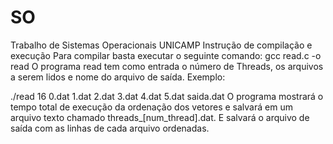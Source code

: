 # SO
Trabalho de Sistemas Operacionais UNICAMP
Instrução de compilação e execução
Para compilar basta executar o seguinte comando:
gcc read.c -o read
O programa read tem como entrada o número de Threads, os arquivos a serem lidos e nome do arquivo de saída. Exemplo:

./read 16 0.dat 1.dat 2.dat 3.dat 4.dat 5.dat saida.dat
O programa mostrará o tempo total de execução da ordenação dos vetores e salvará em um arquivo texto chamado threads_[num_thread].dat. E salvará o arquivo de saída com as linhas de cada arquivo ordenadas.

